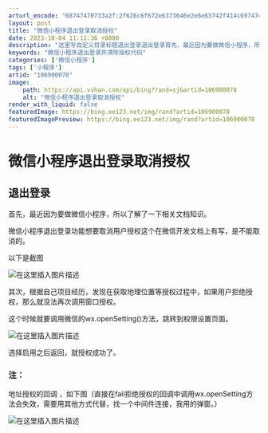 ```yaml
---
arturl_encode: "68747470733a2f:2f626c6f672e6373646e2e6e65742f414c6974746c6543432f:61727469636c652f64657461696c732f313036393030303738"
layout: post
title: "微信小程序退出登录取消授权"
date: 2023-10-04 11:11:36 +0800
description: "这里写自定义目录标题退出登录退出登录首先，最近因为要做微信小程序，所以了解了一下"
keywords: "微信小程序退出登录并清除授权代码"
categories: ['微信小程序']
tags: ['小程序']
artid: "106900078"
image:
    path: https://api.vvhan.com/api/bing?rand=sj&artid=106900078
    alt: "微信小程序退出登录取消授权"
render_with_liquid: false
featuredImage: https://bing.ee123.net/img/rand?artid=106900078
featuredImagePreview: https://bing.ee123.net/img/rand?artid=106900078
---
```


# 微信小程序退出登录取消授权

## 退出登录

首先，最近因为要做微信小程序，所以了解了一下相关文档知识。
  
微信小程序退出登录功能想要取消用户授权这个在微信开发文档上有写，是不能取消的。
  
以下是截图

![在这里插入图片描述](https://i-blog.csdnimg.cn/blog_migrate/ab163dad3a8458e139d622067d6545ee.png)
  
其次，根据自己项目经历，发现在获取地理位置等授权过程中，如果用户拒绝授权，那么就没法再次调用窗口授权。
  
这个时候就要调用微信的wx.openSetting()方法，跳转到权限设置页面。
  
![在这里插入图片描述](https://i-blog.csdnimg.cn/blog_migrate/ee8699260f448b44dba4a1fbd7a71d85.png)
  
选择启用之后返回，就授权成功了。

### 注：

地址授权的回调 ，如下图（直接在fail拒绝授权的回调中调用wx.openSetting方法会失效，需要用其他方式代替，找一个中间件连接，我用的弹窗。）
  
![在这里插入图片描述](https://i-blog.csdnimg.cn/blog_migrate/23e27f6e75001b9780b98b099c413029.png)